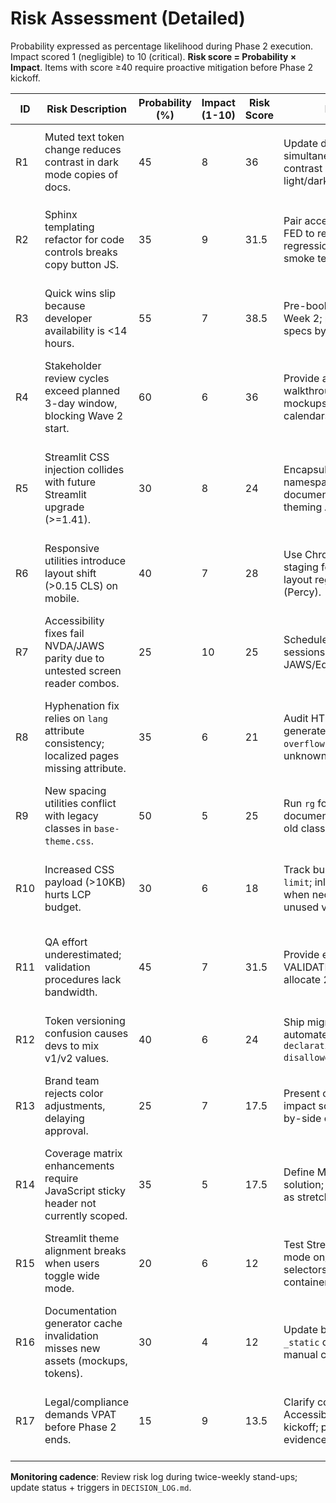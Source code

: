 # Risk Assessment (Detailed)

Probability expressed as percentage likelihood during Phase 2 execution. Impact scored 1 (negligible) to 10 (critical). **Risk score = Probability × Impact**. Items with score ≥40 require proactive mitigation before Phase 2 kickoff.

| ID | Risk Description | Probability (%) | Impact (1-10) | Risk Score | Mitigation Plan | Contingency / Trigger | Owner |
|----|------------------|-----------------|---------------|------------|-----------------|-----------------------|-------|
| R1 | Muted text token change reduces contrast in dark mode copies of docs. | 45 | 8 | 36 | Update dark-mode token simultaneously; run automated contrast check (axe) on light/dark variants. | Roll back via token toggle in feature branch; keep `design_tokens_v1` alias for hotfix. | UX Designer |
| R2 | Sphinx templating refactor for code controls breaks copy button JS. | 35 | 9 | 31.5 | Pair accessibility specialist with FED to rewrite template + regression tests; add Cypress smoke test for copy button. | Temporarily disable collapse feature behind feature flag and ship quick fix to restore copy. | Frontend Dev |
| R3 | Quick wins slip because developer availability is <14 hours. | 55 | 7 | 38.5 | Pre-book dev capacity during Week 2; prepare design-ready specs by Day 5. | Move quick wins to Phase 3 and communicate variance in completion report. | Design Lead |
| R4 | Stakeholder review cycles exceed planned 3-day window, blocking Wave 2 start. | 60 | 6 | 36 | Provide async Loom walkthrough + annotated mockups; secure dates in calendars upfront. | Escalate to project sponsor; overlap Waves 2 & 3 tasks with clear risk note. | PM / Design Lead |
| R5 | Streamlit CSS injection collides with future Streamlit upgrade (>=1.41). | 30 | 8 | 24 | Encapsulate overrides in namespaced wrapper; document fallback to official theming API. | If upgrade breaks styling, toggle off overrides via config flag and log issue for Streamlit 2.0 alignment. | Frontend Dev |
| R6 | Responsive utilities introduce layout shift (>0.15 CLS) on mobile. | 40 | 7 | 28 | Use Chrome Lighthouse on staging for each breakpoint; add layout regression snapshots (Percy). | Roll back offending utility and revert to previous spacing until fixed. | QA Lead |
| R7 | Accessibility fixes fail NVDA/JAWS parity due to untested screen reader combos. | 25 | 10 | 25 | Schedule screen reader pairing sessions (NVDA/Chrome, JAWS/Edge, VoiceOver/Safari). | If failure detected post-launch, ship hotfix revert + escalate to compliance team. | Accessibility Specialist |
| R8 | Hyphenation fix relies on `lang` attribute consistency; localized pages missing attribute. | 35 | 6 | 21 | Audit HTML `<html lang>` across generated docs; add fallback `overflow-wrap: anywhere` for unknown locales. | Provide manual overrides per locale file and log translation task. | Technical Writer |
| R9 | New spacing utilities conflict with legacy classes in `base-theme.css`. | 50 | 5 | 25 | Run `rg` for legacy spacing rules; document deprecation and shim old classes to new values. | If collision found after deployment, reintroduce old class mapping via CSS alias file. | Frontend Dev |
| R10 | Increased CSS payload (>10KB) hurts LCP budget. | 30 | 6 | 18 | Track bundle size via `size-limit`; inline critical CSS only when necessary; remove unused variants. | If limit exceeded, conditionally load rarely used themes (e.g., gradients) lazily. | Frontend Dev |
| R11 | QA effort underestimated; validation procedures lack bandwidth. | 45 | 7 | 31.5 | Provide explicit test scripts (see VALIDATION_PROCEDURES.md); allocate 2 QA cycles per week. | Shift some validation to designers with accessibility tools; extend schedule buffer by 2 days. | PM / QA Lead |
| R12 | Token versioning confusion causes devs to mix v1/v2 values. | 40 | 6 | 24 | Ship migration guide + automated lint rule (`stylelint-declaration-property-value-disallowed-list`). | If mixed tokens detected, block merge via CI check. | Design Ops |
| R13 | Brand team rejects color adjustments, delaying approval. | 25 | 7 | 17.5 | Present contrast data + user impact scores early; share side-by-side comps. | Offer alternative (Option B in alternatives doc) and flag schedule slip in decision log. | Design Lead |
| R14 | Coverage matrix enhancements require JavaScript sticky header not currently scoped. | 35 | 5 | 17.5 | Define MVP CSS-only sticky solution; keep JS enhancement as stretch goal. | If CSS fails, backlog JS solution for Phase 3 with risk note. | Frontend Dev |
| R15 | Streamlit theme alignment breaks when users toggle wide mode. | 20 | 6 | 12 | Test Streamlit layout with wide mode on/off; ensure CSS selectors scoped to `.main` container. | Provide instructions to disable wide mode temporarily; log bug upstream. | Frontend Dev |
| R16 | Documentation generator cache invalidation misses new assets (mockups, tokens). | 30 | 4 | 12 | Update build pipeline to bust `_static` on each build; document manual clear command. | If stale assets observed, publish hotfix run with `sphinx-build -E`. | DevOps |
| R17 | Legal/compliance demands VPAT before Phase 2 ends. | 15 | 9 | 13.5 | Clarify compliance scope with Accessibility Office during kickoff; provide progress evidence. | If forced, negotiate Phase 2 extension or partial VPAT with known gaps documented. | PM |

**Monitoring cadence**: Review risk log during twice-weekly stand-ups; update status + triggers in `DECISION_LOG.md`.

